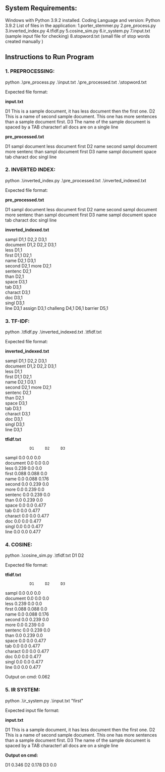 ## System Requirements: 
Windows with Python 3.9.2 installed.
Coding Language and version:
 Python 3.9.2
List of files in the application: 
1.porter_stemmer.py	
2.pre_process.py
3.inverted_index.py
4.tfidf.py
5.cosine_sim.py
6.ir_system.py
7.input.txt          		(sample input file for checking)
8.stopword.txt		(small file of stop words created manually )

## Instructions to Run Program
### 1. PREPROCESSING:
python .\pre_process.py .\input.txt .\pre_processed.txt .\stopword.txt

Expected file format:

<b>input.txt</b>

D1 This is a sample document, it has less document then the first one.
D2 This is a name of second sample document. This one has more sentences than a sample document first.
D3 The name of the sample document is spaced by a TAB character! all docs are on a single line

<b>pre_processed.txt</b>

D1	sampl document less document first
D2	name second sampl document more sentenc than sampl document first
D3	name sampl document space tab charact doc singl line




### 2. INVERTED INDEX:
python .\inverted_index.py .\pre_processed.txt .\inverted_indexed.txt

Expected file format:

<b>pre_processed.txt </b>

D1	sampl document less document first
D2	name second sampl document more sentenc than sampl document first
D3	name sampl document space tab charact doc singl line

<b>inverted_indexed.txt </b>

sampl D1,1	D2,2	D3,1	
document D1,2	D2,2	D3,1	
less D1,1	
first D1,1	D2,1	
name D2,1	D3,1	
second D2,1	
more D2,1	
sentenc D2,1	
than D2,1	
space D3,1	
tab D3,1	
charact D3,1	
doc D3,1	
singl D3,1	
line D3,1	assign	D3,1
challeng	D4,1	D6,1
barrier	D5,1





### 3. TF-IDF:
python .\tfidf.py .\inverted_indexed.txt .\tfidf.txt

Expected file format:

<b>inverted_indexed.txt </b>

sampl D1,1	D2,2	D3,1	
document D1,2	D2,2	D3,1	
less D1,1	
first D1,1	D2,1	
name D2,1	D3,1	
second D2,1	
more D2,1	
sentenc D2,1	
than D2,1	
space D3,1	
tab D3,1	
charact D3,1	
doc D3,1	
singl D3,1	
line D3,1	

<b>tfidf.txt </b>

               D1     D2     D3     
sampl          0.0    0.0    0.0    
document       0.0    0.0    0.0    
less           0.239  0.0    0.0    
first          0.088  0.088  0.0    
name           0.0    0.088  0.176  
second         0.0    0.239  0.0    
more           0.0    0.239  0.0    
sentenc        0.0    0.239  0.0    
than           0.0    0.239  0.0    
space          0.0    0.0    0.477  
tab            0.0    0.0    0.477  
charact        0.0    0.0    0.477  
doc            0.0    0.0    0.477  
singl          0.0    0.0    0.477  
line           0.0    0.0    0.477  




### 4. COSINE:
python .\cosine_sim.py .\tfidf.txt D1 D2

Expected file format:

<b> tfidf.txt </b>

               D1     D2     D3     
sampl          0.0    0.0    0.0    
document       0.0    0.0    0.0    
less           0.239  0.0    0.0    
first          0.088  0.088  0.0    
name           0.0    0.088  0.176  
second         0.0    0.239  0.0    
more           0.0    0.239  0.0    
sentenc        0.0    0.239  0.0    
than           0.0    0.239  0.0    
space          0.0    0.0    0.477  
tab            0.0    0.0    0.477  
charact        0.0    0.0    0.477  
doc            0.0    0.0    0.477  
singl          0.0    0.0    0.477  
line           0.0    0.0    0.477  

Output on cmd:
0.062




### 5. IR SYSTEM:
python .\ir_system.py .\input.txt "first"

Expected input file format:

<b>input.txt </b>

D1 This is a sample document, it has less document then the first one.
D2 This is a name of second sample document. This one has more sentences than a sample document first.
D3 The name of the sample document is spaced by a TAB character! all docs are on a single line

<b>Output on cmd: </b>

D1 0.346
D2 0.178
D3 0.0
